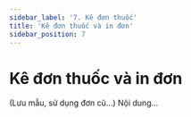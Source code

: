 ```yaml
---
sidebar_label: '7. Kê đơn thuốc'
title: 'Kê đơn thuốc và in đơn'
sidebar_position: 7
---
```

# Kê đơn thuốc và in đơn
(Lưu mẫu, sử dụng đơn cũ...)
Nội dung...